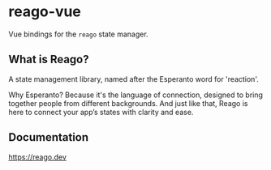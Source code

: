# reago-vue

Vue bindings for the `reago` state manager.


## What is Reago?

A state management library, named after the Esperanto word for 'reaction'.

Why Esperanto? Because it's the language of connection, designed to bring together people
from different backgrounds. And just like that, Reago is here to connect your app’s states
with clarity and ease.


## Documentation

https://reago.dev
